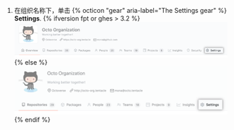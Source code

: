 1. 在组织名称下，单击
{% octicon "gear" aria-label="The Settings gear" %} **Settings**.
  {% ifversion fpt or ghes > 3.2 %}
  ![组织设置按钮](/assets/images/help/organizations/organization-settings-tab-with-overview-tab.png)
  {% else %}
  ![组织设置按钮](/assets/images/help/organizations/organization-settings-tab.png)
  {% endif %}
